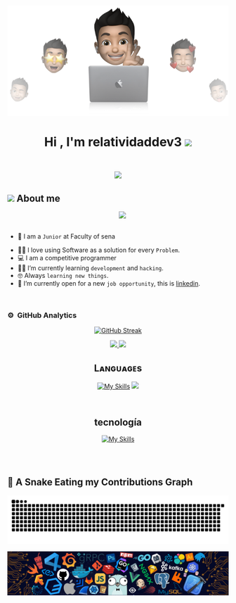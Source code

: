 


<p align="center"><img src="https://raw.githubusercontent.com/KevinPatel04/KevinPatel04/master/cover-thompson.png"></p>

<h1 align="center">Hi , I'm relatividaddev3 <img src="https://media.giphy.com/media/hvRJCLFzcasrR4ia7z/giphy.gif" width="35"></h1>
<br>
<p align="center">
  <a href="https://github.com/DenverCoder1/readme-typing-svg"><img src="https://readme-typing-svg.herokuapp.com?lines=Software+Development+Student;Full+Stack+Web+Developer;Freelancer;hacking;DB%20|%20AI%20|%20LLM|%20Enthusiastic;relatividaddev3;Always%20learning%20new%20things&center=true&width=380&height=45"></a>
</p>

	
## <picture><img src = "https://github.com/7oSkaaa/7oSkaaa/blob/main/Images/about_me.gif?raw=true" width = 50px></picture> About me

<picture> <img align="right" src="https://github.com/7oSkaaa/7oSkaaa/blob/main/Images/Right_Side.gif?raw=true" width = 250px></picture>

<br><br>

- :school: I am a `Junior` at Faculty of sena
<!-- - :trophy: 2x `ACPC` Finalist. -->
- :technologist: I love using Software as a solution for every `Problem`.
- :computer: I am a competitive programmer 
- :student: I’m currently learning `development` and `hacking`.
- :nerd_face: Always `learning new things`.
- :thinking: I’m currently open for a new `job opportunity`, this is [linkedin](https://www.linkedin.com/in/johan-rojas-63b9aa2a9/).
<!-- :boom: You can visit [MY WEBSITE](https://cutt.ly/Ahmed_Hossam_Website). -->
<br>

<!--

[![GitHub Streak](https://streak-stats.demolab.com/?user=relativitydev3&theme=transparent)](https://git.io/streak-stats)

![Anurag's GitHub stats](https://github-readme-stats.vercel.app/api?username=relativitydev3&show_icons=true&theme=transparent)

![Top Langs](https://github-readme-stats.vercel.app/api/top-langs/?username=relativitydev3&layout=compact&theme=transparent) -->








### ⚙️ &nbsp;GitHub Analytics
<p align="center">
  <a href="https://github.com/relativitydev3"><img height="180em" src="https://streak-stats.demolab.com/?user=relativitydev3&theme=transparent&include_all_commits=true&count_private=true" alt="GitHub Streak"></a>
 
</p>
<p align="center">
<a href="https://github.com/relativitydev3">
  <img height="180em" src="https://github-readme-stats-eight-theta.vercel.app/api?username=relativitydev3&show_icons=true&theme=algolia&include_all_commits=true&count_private=true"/>
  <img height="180em" src="https://github-readme-stats-eight-theta.vercel.app/api/top-langs/?username=relativitydev3&layout=compact&langs_count=8&theme=algolia&include_all_commits=true&count_private=true"/>
</a>
</p>






<h2 align="center">Lᴀɴɢᴜᴀɢᴇs </h2> 
<div align="center">

[![My Skills](https://skillicons.dev/icons?i=js,html,css,cs,dotnet,git,go,idea,jquery,kotlin,laravel,linux,mongodb,mysql,php,tensorflow,py)](https://skillicons.dev)
<picture> <img src = "https://github.com/7oSkaaa/7oSkaaa/blob/main/Images/Programming_Languages.gif?raw=true" width = 20px>  </picture> 
</div>
<br />


 <h2 align="center">tecnología </h2> 
<div align="center">

[![My Skills](https://skillicons.dev/icons?i=clion,eclipse,git,github,idea,linkedin,linux,mongodb,sublime,tensorflow,ubuntu,visualstudio,vscode)](https://skillicons.dev)
</div>
<br />





<br/>
<h2>
    🐍 A Snake Eating my Contributions Graph
</h2>	
<p align = "center">
	<img src = "https://github.com/7oSkaaa/7oSkaaa/blob/output/github-contribution-grid-snake.svg?" alt = "Snake Game"/>
</p>

![Github Banner](https://github.com/Jaydeep-Yadav/Jaydeep-Yadav/blob/main/banner.png)


<br />
















	
